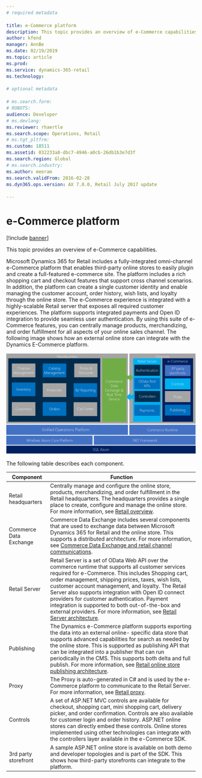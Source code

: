 ```yaml
---
# required metadata

title: e-Commerce platform
description: This topic provides an overview of e-Commerce capabilities.
author: kfend
manager: AnnBe
ms.date: 02/19/2019
ms.topic: article
ms.prod: 
ms.service: dynamics-365-retail
ms.technology: 

# optional metadata

# ms.search.form: 
# ROBOTS: 
audience: Developer
# ms.devlang: 
ms.reviewer: rhaertle
ms.search.scope: Operations, Retail
# ms.tgt_pltfrm: 
ms.custom: 18511
ms.assetid: 032233a8-dbc7-4946-a0cb-26db1b3e7d3f
ms.search.region: Global
# ms.search.industry: 
ms.author: meeram
ms.search.validFrom: 2016-02-28
ms.dyn365.ops.version: AX 7.0.0, Retail July 2017 update

---
```


# e-Commerce platform

[!include [banner](../includes/banner.md)]

This topic provides an overview of e-Commerce capabilities.

Microsoft Dynamics 365 for Retail includes a fully-integrated omni-channel e-Commerce platform that enables third-party online stores to easily plugin and create a full-featured e-commerce site. The platform includes a rich shopping cart and checkout features that support cross channel scenarios. In addition, the platform can create a single customer identity and enable managing the customer account, order history, wish lists, and loyalty through the online store. The e-Commerce experience is integrated with a highly-scalable Retail server that exposes all required customer experiences. The platform supports integrated payments and Open ID integration to provide seamless user authentication. By using this suite of e-Commerce features, you can centrally manage products, merchandizing, and order fulfillment for all aspects of your online sales channel. The following image shows how an external online store can integrate with the Dynamics E-Commerce platform. 

[![ECommerceUpdated](./media/ecommerceupdated-1024x545.png)](./media/ecommerceupdated.png) 

The following table describes each component.

| **Component**          | **Function**                                                                                                                                                                                                                                                                                                                                                                                                                                        |
|------------------------|-----------------------------------------------------------------------------------------------------------------------------------------------------------------------------------------------------------------------------------------------------------------------------------------------------------------------------------------------------------------------------------------------------------------------------------------------------|
| Retail headquarters    | Centrally manage and configure the online store, products, merchandizing, and order fulfillment in the Retail headquarters. The headquarters provides a single place to create, configure and manage the online store. For more information, see [Retail overview](https://docs.microsoft.com/dynamics365/unified-operations/retail/index).                                                                                                                                                                                                                             |
| Commerce Data Exchange | Commerce Data Exchange includes several components that are used to exchange data between Microsoft Dynamics 365 for Retail and the online store. This supports a distributed architecture. For more information, see [Commerce Data Exchange and retail channel communications](https://docs.microsoft.com/dynamics365/unified-operations/retail/dev-itpro/define-retail-channel-communications-cdx).                                                                                                                                                                                                                                                    |
| Retail Server          | Retail Server is a set of OData Web API over the commerce runtime that supports all customer services required for e-Commerce. This includes Shopping cart, order management, shipping prices, taxes, wish lists, customer account management, and loyalty. The Retail Server also supports integration with Open ID connect providers for customer authentication. Payment integration is supported to both out-of-the-box and external providers. For more information, see [Retail Server architecture](https://docs.microsoft.com/dynamics365/unified-operations/retail/dev-itpro/retail-server-architecture).   |
| Publishing             | The Dynamics e-Commerce platform supports exporting the data into an external online- specific data store that supports advanced capabilities for search as needed by the online store. This is supported as publishing API that can be integrated into a publisher that can run periodically in the CMS. This supports both delta and full publish. For more information, see [Retail online store publishing architecture](https://docs.microsoft.com/dynamics365/unified-operations/retail/dev-itpro/retail-online-store-publishing-architecture).                                                                |
| Proxy                  | The Proxy is auto-generated in C\# and is used by the e-Commerce platform to communicate to the Retail Server. For more information, see [Retail proxy](https://docs.microsoft.com/dynamics365/unified-operations/retail/dev-itpro/typescript-proxy-retail-pos).                                                                                                                                                                                                                                                                                                                                        |
| Controls               | A set of ASP.NET MVC controls are available for checkout, shopping cart, mini shopping cart, delivery picker, and order confirmation. Controls are also available for customer login and order history. ASP.NET online stores can directly embed these controls. Online stores implemented using other technologies can integrate with the controllers layer available in the e-Commerce SDK.                                                       |
| 3rd party storefront   | A sample ASP.NET online store is available on both demo and developer topologies and is part of the SDK. This shows how third-party storefronts can integrate to the platform.                                                                                                                                                                                                                                                                      |






